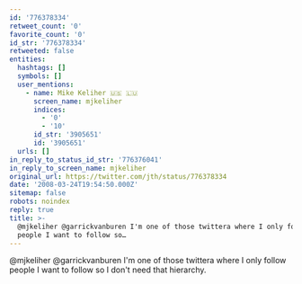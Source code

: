 ```yaml
---
id: '776378334'
retweet_count: '0'
favorite_count: '0'
id_str: '776378334'
retweeted: false
entities:
  hashtags: []
  symbols: []
  user_mentions:
    - name: Mike Keliher 🇺🇸 🇱🇺
      screen_name: mjkeliher
      indices:
        - '0'
        - '10'
      id_str: '3905651'
      id: '3905651'
  urls: []
in_reply_to_status_id_str: '776376041'
in_reply_to_screen_name: mjkeliher
original_url: https://twitter.com/jth/status/776378334
date: '2008-03-24T19:54:50.000Z'
sitemap: false
robots: noindex
reply: true
title: >-
  @mjkeliher @garrickvanburen I'm one of those twittera where I only follow
  people I want to follow so…
---
```


@mjkeliher @garrickvanburen I'm one of those twittera where I only follow people I want to follow so I don't need that hierarchy.